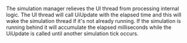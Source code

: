 ﻿The simulation manager relieves the UI thread from processing internal logic.  The UI thread will call UiUpdate with the elapsed time and this will wake the simulation thread if it's not already running.  If the simulation is running behind it will accumulate the elapsed milliseconds while the UiUpdate is called until another simulation tick occurs.

